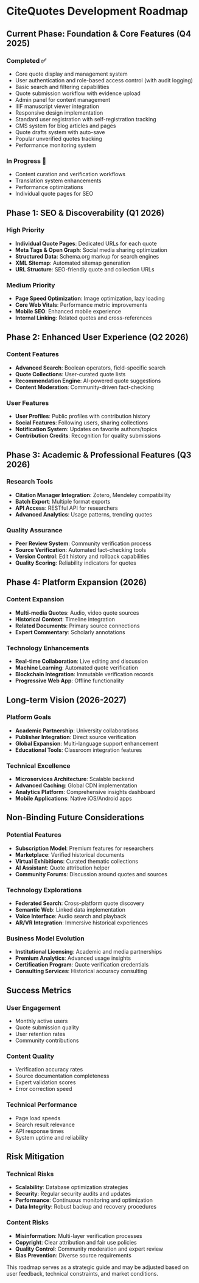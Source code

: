 
# CiteQuotes Development Roadmap

## Current Phase: Foundation & Core Features (Q4 2025)

### Completed ✅
- Core quote display and management system
- User authentication and role-based access control (with audit logging)
- Basic search and filtering capabilities
- Quote submission workflow with evidence upload
- Admin panel for content management
- IIIF manuscript viewer integration
- Responsive design implementation
- Standard user registration with self-registration tracking
- CMS system for blog articles and pages
- Quote drafts system with auto-save
- Popular unverified quotes tracking
- Performance monitoring system

### In Progress 🚧
- Content curation and verification workflows
- Translation system enhancements
- Performance optimizations
- Individual quote pages for SEO

## Phase 1: SEO & Discoverability (Q1 2026)

### High Priority
- **Individual Quote Pages**: Dedicated URLs for each quote
- **Meta Tags & Open Graph**: Social media sharing optimization
- **Structured Data**: Schema.org markup for search engines
- **XML Sitemap**: Automated sitemap generation
- **URL Structure**: SEO-friendly quote and collection URLs

### Medium Priority
- **Page Speed Optimization**: Image optimization, lazy loading
- **Core Web Vitals**: Performance metric improvements
- **Mobile SEO**: Enhanced mobile experience
- **Internal Linking**: Related quotes and cross-references

## Phase 2: Enhanced User Experience (Q2 2026)

### Content Features
- **Advanced Search**: Boolean operators, field-specific search
- **Quote Collections**: User-curated quote lists
- **Recommendation Engine**: AI-powered quote suggestions
- **Content Moderation**: Community-driven fact-checking

### User Features
- **User Profiles**: Public profiles with contribution history
- **Social Features**: Following users, sharing collections
- **Notification System**: Updates on favorite authors/topics
- **Contribution Credits**: Recognition for quality submissions

## Phase 3: Academic & Professional Features (Q3 2026)

### Research Tools
- **Citation Manager Integration**: Zotero, Mendeley compatibility
- **Batch Export**: Multiple format exports
- **API Access**: RESTful API for researchers
- **Advanced Analytics**: Usage patterns, trending quotes

### Quality Assurance
- **Peer Review System**: Community verification process
- **Source Verification**: Automated fact-checking tools
- **Version Control**: Edit history and rollback capabilities
- **Quality Scoring**: Reliability indicators for quotes

## Phase 4: Platform Expansion (2026)

### Content Expansion
- **Multi-media Quotes**: Audio, video quote sources
- **Historical Context**: Timeline integration
- **Related Documents**: Primary source connections
- **Expert Commentary**: Scholarly annotations

### Technology Enhancements
- **Real-time Collaboration**: Live editing and discussion
- **Machine Learning**: Automated quote verification
- **Blockchain Integration**: Immutable verification records
- **Progressive Web App**: Offline functionality

## Long-term Vision (2026-2027)

### Platform Goals
- **Academic Partnership**: University collaborations
- **Publisher Integration**: Direct source verification
- **Global Expansion**: Multi-language support enhancement
- **Educational Tools**: Classroom integration features

### Technical Excellence
- **Microservices Architecture**: Scalable backend
- **Advanced Caching**: Global CDN implementation
- **Analytics Platform**: Comprehensive insights dashboard
- **Mobile Applications**: Native iOS/Android apps

## Non-Binding Future Considerations

### Potential Features
- **Subscription Model**: Premium features for researchers
- **Marketplace**: Verified historical documents
- **Virtual Exhibitions**: Curated thematic collections
- **AI Assistant**: Quote attribution helper
- **Community Forums**: Discussion around quotes and sources

### Technology Explorations
- **Federated Search**: Cross-platform quote discovery
- **Semantic Web**: Linked data implementation
- **Voice Interface**: Audio search and playback
- **AR/VR Integration**: Immersive historical experiences

### Business Model Evolution
- **Institutional Licensing**: Academic and media partnerships
- **Premium Analytics**: Advanced usage insights
- **Certification Program**: Quote verification credentials
- **Consulting Services**: Historical accuracy consulting

## Success Metrics

### User Engagement
- Monthly active users
- Quote submission quality
- User retention rates
- Community contributions

### Content Quality
- Verification accuracy rates
- Source documentation completeness
- Expert validation scores
- Error correction speed

### Technical Performance
- Page load speeds
- Search result relevance
- API response times
- System uptime and reliability

## Risk Mitigation

### Technical Risks
- **Scalability**: Database optimization strategies
- **Security**: Regular security audits and updates
- **Performance**: Continuous monitoring and optimization
- **Data Integrity**: Robust backup and recovery procedures

### Content Risks
- **Misinformation**: Multi-layer verification processes
- **Copyright**: Clear attribution and fair use policies
- **Quality Control**: Community moderation and expert review
- **Bias Prevention**: Diverse source requirements

This roadmap serves as a strategic guide and may be adjusted based on user feedback, technical constraints, and market conditions.
